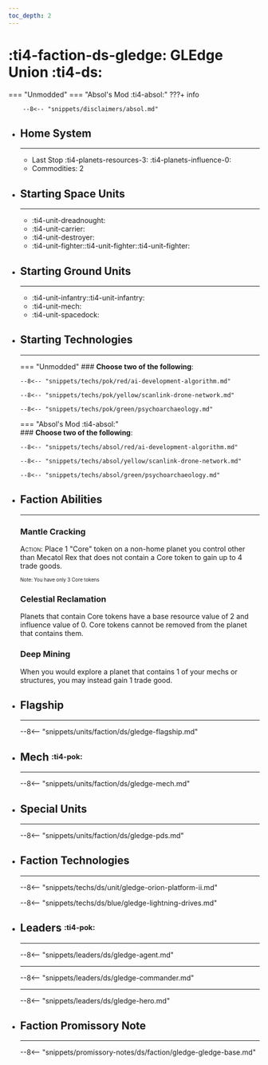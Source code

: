 ```yaml
---
toc_depth: 2
---
```


# :ti4-faction-ds-gledge: GLEdge Union :ti4-ds:
=== "Unmodded"
=== "Absol's Mod :ti4-absol:" 
    ???+ info

        --8<-- "snippets/disclaimers/absol.md"

<div class="grid cards" markdown>

-   ## __Home System__

    ---

    * Last Stop :ti4-planets-resources-3: :ti4-planets-influence-0:
    * Commodities: 2

</div>

<div class="grid cards" markdown>

-   ## __Starting Space Units__

    ---

    * :ti4-unit-dreadnought:
    * :ti4-unit-carrier:
    * :ti4-unit-destroyer:
    * :ti4-unit-fighter::ti4-unit-fighter::ti4-unit-fighter:

-   ## __Starting Ground Units__

    ---

    * :ti4-unit-infantry::ti4-unit-infantry:
    * :ti4-unit-mech:
    * :ti4-unit-spacedock:

-   ## __Starting Technologies__

    ---
    === "Unmodded"
        ### **Choose two of the following**:

        --8<-- "snippets/techs/pok/red/ai-development-algorithm.md"

        --8<-- "snippets/techs/pok/yellow/scanlink-drone-network.md"

        --8<-- "snippets/techs/pok/green/psychoarchaeology.md"

    === "Absol's Mod :ti4-absol:"  
        ### **Choose two of the following**:

        --8<-- "snippets/techs/absol/red/ai-development-algorithm.md"

        --8<-- "snippets/techs/absol/yellow/scanlink-drone-network.md"

        --8<-- "snippets/techs/absol/green/psychoarchaeology.md"

-   ## __Faction Abilities__

    ---
    ### **Mantle Cracking**
    
    <span style="font-variant:small-caps;">Action</span>: Place 1 "Core" token on a non-home planet you control other than Mecatol Rex that does not contain a Core token to gain up to 4 trade goods.

    <sup><sub>Note: You have only 3 Core tokens</sub></sup>

    ### **Celestial Reclamation**
    
    Planets that contain Core tokens have a base resource value of 2 and influence value of 0. 
    Core tokens cannot be removed from the planet that contains them.

    ### **Deep Mining**
    
    When you would explore a planet that contains 1 of your mechs or structures, you may instead gain 1 trade good.

-   ## __Flagship__

    ---
    --8<-- "snippets/units/faction/ds/gledge-flagship.md"

-   ## __Mech__ <sup><sub>:ti4-pok:</sub></sup>

    ---
    --8<-- "snippets/units/faction/ds/gledge-mech.md"

</div>

<div class="grid cards" markdown>

-   ## __Special Units__

    ---
    --8<-- "snippets/units/faction/ds/gledge-pds.md"

</div>

<div class="grid cards" markdown>

-   ## __Faction Technologies__

    ---

    --8<-- "snippets/techs/ds/unit/gledge-orion-platform-ii.md"

    --8<-- "snippets/techs/ds/blue/gledge-lightning-drives.md"

-   ## __Leaders__ <sup><sub>:ti4-pok:</sub></sup>

    ---
    
    --8<-- "snippets/leaders/ds/gledge-agent.md"

    ---

    --8<-- "snippets/leaders/ds/gledge-commander.md"

    ---

    --8<-- "snippets/leaders/ds/gledge-hero.md"

-   ## __Faction Promissory Note__

    ---
    --8<-- "snippets/promissory-notes/ds/faction/gledge-gledge-base.md"

</div>